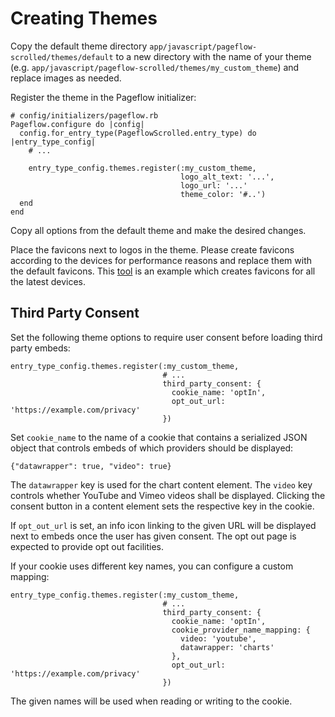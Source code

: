 # Creating Themes

Copy the default theme directory
`app/javascript/pageflow-scrolled/themes/default` to a new directory
with the name of your theme
(e.g. `app/javascript/pageflow-scrolled/themes/my_custom_theme`) and
replace images as needed.

Register the theme in the Pageflow initializer:

    # config/initializers/pageflow.rb
    Pageflow.configure do |config|
      config.for_entry_type(PageflowScrolled.entry_type) do |entry_type_config|
        # ...

        entry_type_config.themes.register(:my_custom_theme,
                                          logo_alt_text: '...',
                                          logo_url: '...'
                                          theme_color: '#..')
      end
    end

Copy all options from the default theme and make the desired changes.

Place the favicons next to logos in the theme. Please create favicons
according to the devices for performance reasons and replace them with
the default favicons.
This [tool](https://realfavicongenerator.net/) is an example which creates favicons
for all the latest devices.

## Third Party Consent

Set the following theme options to require user consent before loading
third party embeds:

    entry_type_config.themes.register(:my_custom_theme,
                                      # ...
                                      third_party_consent: {
                                        cookie_name: 'optIn',
                                        opt_out_url: 'https://example.com/privacy'
                                      })

Set `cookie_name` to the name of a cookie that contains a serialized
JSON object that controls embeds of which providers should be
displayed:

    {"datawrapper": true, "video": true}

The `datawrapper` key is used for the chart content element. The
`video` key controls whether YouTube and Vimeo videos shall be
displayed. Clicking the consent button in a content element sets the
respective key in the cookie.

If `opt_out_url` is set, an info icon linking to the given URL will
be displayed next to embeds once the user has given consent. The opt
out page is expected to provide opt out facilities.

If your cookie uses different key names, you can configure a custom
mapping:

    entry_type_config.themes.register(:my_custom_theme,
                                      # ...
                                      third_party_consent: {
                                        cookie_name: 'optIn',
                                        cookie_provider_name_mapping: {
                                          video: 'youtube',
                                          datawrapper: 'charts'
                                        },
                                        opt_out_url: 'https://example.com/privacy'
                                      })

The given names will be used when reading or writing to the cookie.

